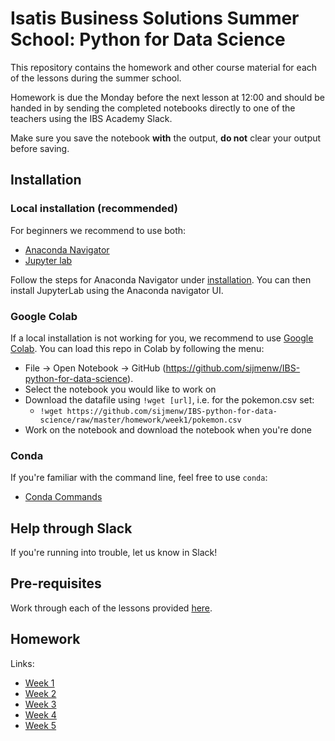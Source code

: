 # Isatis Business Solutions Summer School: Python for Data Science

This repository contains the homework and other course material for each of the lessons during the summer school.

Homework is due the Monday before the next lesson at 12:00 and should be handed in by sending the completed notebooks directly to one of the teachers using the IBS Academy Slack.

Make sure you save the notebook **with** the output, **do not** clear your output before saving.

## Installation

### Local installation (recommended)

For beginners we recommend to use both:

- [Anaconda Navigator](https://docs.anaconda.com/anaconda/navigator/)
- [Jupyter lab](https://jupyterlab.readthedocs.io/en/stable/getting_started/overview.html)

Follow the steps for Anaconda Navigator under [installation](https://docs.anaconda.com/anaconda/navigator/install/). You can then install JupyterLab using the Anaconda navigator UI.

### Google Colab

If a local installation is not working for you, we recommend to use [Google Colab](https://colab.research.google.com/#create=true). You can load this repo in Colab by following the menu:

- File -> Open Notebook -> GitHub (https://github.com/sijmenw/IBS-python-for-data-science).
- Select the notebook you would like to work on
- Download the datafile using `!wget [url]`, i.e. for the pokemon.csv set:
  - `!wget https://github.com/sijmenw/IBS-python-for-data-science/raw/master/homework/week1/pokemon.csv`
- Work on the notebook and download the notebook when you're done

### Conda

If you're familiar with the command line, feel free to use `conda`:

- [Conda Commands](https://docs.conda.io/projects/conda/en/latest/commands.html)

## Help through Slack

If you're running into trouble, let us know in Slack!

## Pre-requisites

Work through each of the lessons provided [here](https://github.com/sijmenw/learn-python3).

## Homework

Links:

- [Week 1](https://github.com/sijmenw/IBS-python-for-data-science/tree/master/homework/week1)
- [Week 2](https://github.com/sijmenw/IBS-python-for-data-science/tree/master/homework/week2)
- [Week 3](https://github.com/sijmenw/IBS-python-for-data-science/tree/master/homework/week3)
- [Week 4](https://github.com/sijmenw/IBS-python-for-data-science/tree/master/homework/week4)
- [Week 5](https://github.com/sijmenw/IBS-python-for-data-science/tree/master/homework/week5)







